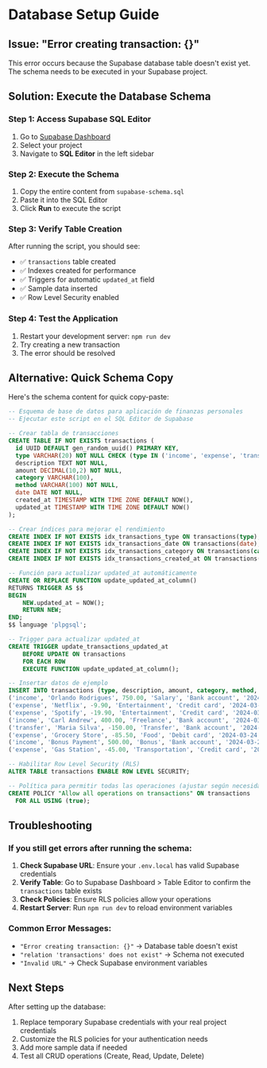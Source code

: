 # Database Setup Guide

## Issue: "Error creating transaction: {}"

This error occurs because the Supabase database table doesn't exist yet. The schema needs to be executed in your Supabase project.

## Solution: Execute the Database Schema

### Step 1: Access Supabase SQL Editor
1. Go to [Supabase Dashboard](https://supabase.com/dashboard)
2. Select your project
3. Navigate to **SQL Editor** in the left sidebar

### Step 2: Execute the Schema
1. Copy the entire content from `supabase-schema.sql`
2. Paste it into the SQL Editor
3. Click **Run** to execute the script

### Step 3: Verify Table Creation
After running the script, you should see:
- ✅ `transactions` table created
- ✅ Indexes created for performance
- ✅ Triggers for automatic `updated_at` field
- ✅ Sample data inserted
- ✅ Row Level Security enabled

### Step 4: Test the Application
1. Restart your development server: `npm run dev`
2. Try creating a new transaction
3. The error should be resolved

## Alternative: Quick Schema Copy

Here's the schema content for quick copy-paste:

```sql
-- Esquema de base de datos para aplicación de finanzas personales
-- Ejecutar este script en el SQL Editor de Supabase

-- Crear tabla de transacciones
CREATE TABLE IF NOT EXISTS transactions (
  id UUID DEFAULT gen_random_uuid() PRIMARY KEY,
  type VARCHAR(20) NOT NULL CHECK (type IN ('income', 'expense', 'transfer')),
  description TEXT NOT NULL,
  amount DECIMAL(10,2) NOT NULL,
  category VARCHAR(100),
  method VARCHAR(100) NOT NULL,
  date DATE NOT NULL,
  created_at TIMESTAMP WITH TIME ZONE DEFAULT NOW(),
  updated_at TIMESTAMP WITH TIME ZONE DEFAULT NOW()
);

-- Crear índices para mejorar el rendimiento
CREATE INDEX IF NOT EXISTS idx_transactions_type ON transactions(type);
CREATE INDEX IF NOT EXISTS idx_transactions_date ON transactions(date);
CREATE INDEX IF NOT EXISTS idx_transactions_category ON transactions(category);
CREATE INDEX IF NOT EXISTS idx_transactions_created_at ON transactions(created_at);

-- Función para actualizar updated_at automáticamente
CREATE OR REPLACE FUNCTION update_updated_at_column()
RETURNS TRIGGER AS $$
BEGIN
    NEW.updated_at = NOW();
    RETURN NEW;
END;
$$ language 'plpgsql';

-- Trigger para actualizar updated_at
CREATE TRIGGER update_transactions_updated_at
    BEFORE UPDATE ON transactions
    FOR EACH ROW
    EXECUTE FUNCTION update_updated_at_column();

-- Insertar datos de ejemplo
INSERT INTO transactions (type, description, amount, category, method, date) VALUES
('income', 'Orlando Rodrigues', 750.00, 'Salary', 'Bank account', '2024-04-01'),
('expense', 'Netflix', -9.90, 'Entertainment', 'Credit card', '2024-03-29'),
('expense', 'Spotify', -19.90, 'Entertainment', 'Credit card', '2024-03-29'),
('income', 'Carl Andrew', 400.00, 'Freelance', 'Bank account', '2024-03-27'),
('transfer', 'Maria Silva', -150.00, 'Transfer', 'Bank account', '2024-03-25'),
('expense', 'Grocery Store', -85.50, 'Food', 'Debit card', '2024-03-24'),
('income', 'Bonus Payment', 500.00, 'Bonus', 'Bank account', '2024-03-20'),
('expense', 'Gas Station', -45.00, 'Transportation', 'Credit card', '2024-03-18');

-- Habilitar Row Level Security (RLS)
ALTER TABLE transactions ENABLE ROW LEVEL SECURITY;

-- Política para permitir todas las operaciones (ajustar según necesidades de autenticación)
CREATE POLICY "Allow all operations on transactions" ON transactions
  FOR ALL USING (true);
```

## Troubleshooting

### If you still get errors after running the schema:

1. **Check Supabase URL**: Ensure your `.env.local` has valid Supabase credentials
2. **Verify Table**: Go to Supabase Dashboard > Table Editor to confirm the `transactions` table exists
3. **Check Policies**: Ensure RLS policies allow your operations
4. **Restart Server**: Run `npm run dev` to reload environment variables

### Common Error Messages:
- `"Error creating transaction: {}"` → Database table doesn't exist
- `"relation 'transactions' does not exist"` → Schema not executed
- `"Invalid URL"` → Check Supabase environment variables

## Next Steps

After setting up the database:
1. Replace temporary Supabase credentials with your real project credentials
2. Customize the RLS policies for your authentication needs
3. Add more sample data if needed
4. Test all CRUD operations (Create, Read, Update, Delete)